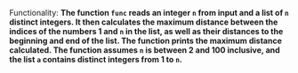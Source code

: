 Functionality: **The function `func` reads an integer `n` from input and a list of `n` distinct integers. It then calculates the maximum distance between the indices of the numbers 1 and `n` in the list, as well as their distances to the beginning and end of the list. The function prints the maximum distance calculated. The function assumes `n` is between 2 and 100 inclusive, and the list `a` contains distinct integers from 1 to `n`.**